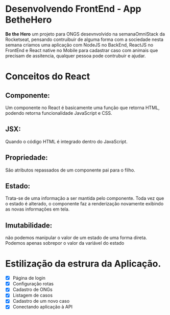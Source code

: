# Desenvolvendo FrontEnd - App BetheHero
**Be the Hero** um projeto para ONGS desevnvolvido na semanaOmniStack da Rocketseat,
pensando contruibuir de alguma forma com a sociedade nesta semana criamos uma  aplicação com NodeJS no BackEnd, ReactJS no FrontEnd e React native no Mobile para cadastrar caso com animais que precisam de assitencia, qualquer pessoa pode contrubuir e ajudar.

# Conceitos do React
## Componente:
Um componente no React é basicamente uma função que retorna HTML, podendo retorna funcionalidade JavaScript e CSS.

  ## JSX:
  Quando o código HTML é integrado dentro do JavaScript.
  
  ## Propriedade:
  São atributos repassados de um componente pai para o filho.
  
  ## Estado:
  Trata-se de uma informação a ser mantida pelo componente. 
  Toda vez que o estado é alterado, o componente faz a renderização novamente 
  exibindo as novas informações em tela.
## Imutabilidade:
não podemos manipular o valor de um estado de uma forma direta. 
Podemos apenas sobrepor o valor da variável do estado

# Estilização da estrura da Aplicação.

- [x]  Página de login
- [x]  Configuração rotas
- [x]  Cadastro de ONGs
- [x]  Listagem de casos
- [x]  Cadastro de um novo caso
- [x]  Conectando aplicação à API
